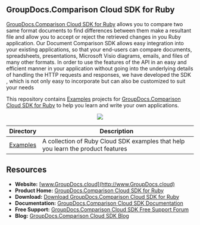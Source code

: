 ## GroupDocs.Comparison Cloud SDK for Ruby

[GroupDocs.Comparison Cloud SDK for Ruby](https://products.groupdocs.cloud/Comparison/ruby) allows you to compare two ‎same format documents to find differences between them make a resultant file and allow you to ‎accept or reject the retrieved changes in you Ruby application. Our Document Comparison SDK allows easy integration ‎into your existing applications, so that your end-users can compare documents, spreadsheets, ‎presentations, Microsoft Visio diagrams, emails, and files of many other formats. In order to use the features of the API in an easy and efficient manner in your application without going into the underlying details of handling the HTTP requests and responses, we have developed the SDK , which is not only easy to incorporate but can also be customized to suit your needs

This repository contains [Examples](Examples) projects for [GroupDocs.Comparison Cloud SDK for Ruby](https://products.groupdocs.cloud/Comparison/ruby) to help you learn and write your own applications.

<p align="center">

  <a title="Download complete GroupDocs.Comparison Cloud SDK Examples for Ruby source code" href="https://github.com/groupdocs-comparison-cloud/groupdocs-comparison-cloud-ruby-samples/archive/master.zip">
	<img src="https://raw.github.com/AsposeExamples/java-examples-dashboard/master/images/downloadZip-Button-Large.png" />
  </a>
</p>

Directory | Description
--------- | -----------
[Examples](Examples)  | A collection of Ruby Cloud SDK examples that help you learn the product features

## Resources

+ **Website:** [www.GroupDocs.cloud](http://www.GroupDocs.cloud)
+ **Product Home:** [GroupDocs.Comparison Cloud SDK for Ruby](https://products.groupdocs.cloud/Comparison/Ruby)
+ **Download:** [Download GroupDocs.Comparison Cloud SDK for Ruby](https://rubygems.org/gems/groupdocs_comparison_cloud/)
+ **Documentation:** [GroupDocs.Comparison Cloud SDK Documentation](https://docs.groupdocs.cloud/display/Comparisoncloud/Home)
+ **Free Support:** [GroupDocs.Comparison Cloud SDK Free Support Forum](https://forum.groupdocs.cloud/c/Comparison)
+ **Blog:** [GroupDocs.Comparison Cloud SDK Blog](https://blog.groupdocs.cloud/category/Comparison/)

